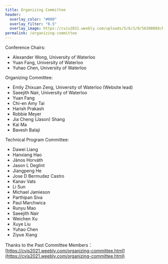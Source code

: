 ```yaml
---
title: Organizing Committee
header:
  overlay_color: "#000"
  overlay_filter: "0.5"
  overlay_image: https://cvis2021.weebly.com/uploads/5/6/3/0/56308869/background-images/236520036.jpg
permalink: /organizing-committee
---
```


Conference Chairs:

- Alexander Wong, University of Waterloo
- Yuan Fang, University of Waterloo
- Yuhao Chen, University of Waterloo
                              
Organizing Committee:
- Emily Zhixuan Zeng, University of Waterloo (Website lead)
- Saeejith Nair, University of Waterloo
- Yuan Fang
- Chi-en Amy Tai
- Harish Prakash
- Robbie Meyer
- Jia Cheng (Jason) Shang
- Kai Ma
- Bavesh Balaji


Technical Program Committee:
- Dawei		Liang		
- Hanxiang		Hao	
- János		Horváth		
- Jason	L	Deglint		
- Jiangpeng		He	
- Jose	D	Bermudez Castro	
- Kanav		Vats		
- Li		Sun		
- Michael		Jamieson	
- Parthipan		Siva	
- Paul		Marchwica	
- Runyu		Mao		
- Saeejith		Nair	
- Weichen		Xu		
- Xuye		Liu		
- Yuhao		Chen		
- Ziyue		Xiang		
                  
Thanks to the Past Committee Members：                         
[https://cvis2021.weebly.com/organizing-committee.html](https://cvis2021.weebly.com/organizing-committee.html)

